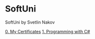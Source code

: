 # SoftUni
SoftUni by Svetlin Nakov<br>

[0. My Certificates](https://github.com/drunin89/SoftUni/tree/master/Certificates)
[1. Programming with C#](https://github.com/drunin89/SoftUni/tree/master/Programming%20with%20C%23)
